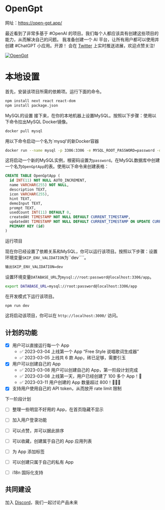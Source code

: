# OpenGpt

网址：https://open-gpt.app/

最近看到了非常多基于 #OpenAI 的项目。我们每个人都应该具有创建这些项目的能力，从而解决自己的问题。
我准备创建一个 AI 平台，让所有用户都可以使用并创建 #ChatGPT 小应用。开源！
会在 [Twitter](https://twitter.com/EclipsePrayer) 上实时推送进展，欢迎点赞关注!

[![OpenGpt](./public/screenshot.png)](https://twitter.com/EclipsePrayer)

# 本地设置
首先，安装该项目所需的依赖项。运行下面的命令。
```bash
npm install next react react-dom
npm install package.json
```
MySQL的设置
接下来，在你的本地机器上设置MySQL。按照以下步骤：使用以下命令拉出MySQL Docker镜像。
```bash
docker pull mysql
```
用以下命令启动一个名为`mysql'的新Docker容器
```bash
docker run --name mysql -p 3306:3306 -e MYSQL_ROOT_PASSWORD=password -d mysql:8
```

这将启动一个新的MySQL实例，根密码设置为```password```。在MySQL数据库中创建一个名为```OpenGptApp```的表。使用以下命令来创建表格：
```sql
CREATE TABLE OpenGptApp (
  id INT(11) NOT NULL AUTO_INCREMENT,
  name VARCHAR(255) NOT NULL,
  description TEXT,
  icon VARCHAR(255),
  hint TEXT,
  demoInput TEXT,
  prompt TEXT,
  usedCount INT(11) DEFAULT 0,
  createdAt TIMESTAMP NOT NULL DEFAULT CURRENT_TIMESTAMP,
  updatedAt TIMESTAMP NOT NULL DEFAULT CURRENT_TIMESTAMP ON UPDATE CURRENT_TIMESTAMP,
  PRIMARY KEY (id)
) 
```
运行项目

现在你已经设置了依赖关系和MySQL，你可以运行该项目。按照以下步骤：设置环境变量``SKIP_ENV_VALIDATION``为``dev````。
```bash
输出SKIP_ENV_VALIDATION=dev
```
设置环境变量`DATABASE_URL`为`mysql://root:password@localhost:3306/app`。

```bash
export DATABASE_URL=mysql://root:password@localhost:3306/app
```

在开发模式下运行该项目。
```bash
npm run dev
```

这将启动该项目，你可以在 `http://localhost:3000/` 访问。


## 计划的功能

- [x] 用户可以直接运行每一个 App
  - ✅ 2023-03-04 上线第一个 App “Free Style 说唱歌词生成器”
  - ✅ 2023-03-05 上线共 6 款 App，砖已足够，需要引玉
- [x] 用户可以创建自己的 App
  - ✅ 2023-03-08 用户可以创建自己的 App，第一阶段计划完成
  - ✅ 2023-03-08 上线第一天，用户已经创建了 100 多个 App！🤯
  - ✅ 2023-03-11 用户创建的 App 数量超过 800！🤯🤯🤯
- [x] 支持用户使用自己的 API token，从而放开 rate limit 限制

下一阶段计划

- [ ] 整理一些明显不好用的 App，在首页隐藏不显示
- [ ] 加入用户登录功能
- [ ] 可以点赞，并可以据此排序
- [ ] 可以收藏，创建属于自己的 App 应用列表
- [ ] 为 App 添加标签
- [ ] 可以创建只属于自己的私有 App
- [ ] i18n 国际化支持


## 共同建设

加入 [Discord](https://discord.gg/84J7aMyyCG)，我们一起讨论产品未来
